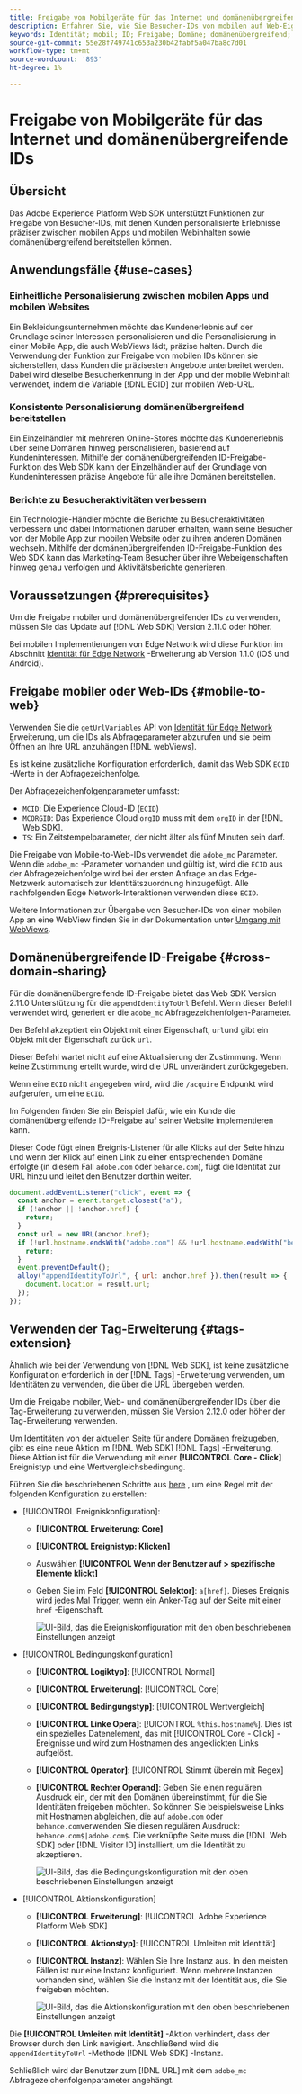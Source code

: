 ```yaml
---
title: Freigabe von Mobilgeräte für das Internet und domänenübergreifende IDs
description: Erfahren Sie, wie Sie Besucher-IDs von mobilen auf Web-Eigenschaften und domänenübergreifend beibehalten können.
keywords: Identität; mobil; ID; Freigabe; Domäne; domänenübergreifend; SDK; Plattform;
source-git-commit: 55e28f749741c653a230b42fabf5a047ba8c7d01
workflow-type: tm+mt
source-wordcount: '893'
ht-degree: 1%

---
```



# Freigabe von Mobilgeräte für das Internet und domänenübergreifende IDs

## Übersicht

Das Adobe Experience Platform Web SDK unterstützt Funktionen zur Freigabe von Besucher-IDs, mit denen Kunden personalisierte Erlebnisse präziser zwischen mobilen Apps und mobilen Webinhalten sowie domänenübergreifend bereitstellen können.

## Anwendungsfälle {#use-cases}

### Einheitliche Personalisierung zwischen mobilen Apps und mobilen Websites

Ein Bekleidungsunternehmen möchte das Kundenerlebnis auf der Grundlage seiner Interessen personalisieren und die Personalisierung in einer Mobile App, die auch WebViews lädt, präzise halten. Durch die Verwendung der Funktion zur Freigabe von mobilen IDs können sie sicherstellen, dass Kunden die präzisesten Angebote unterbreitet werden. Dabei wird dieselbe Besucherkennung in der App und der mobile Webinhalt verwendet, indem die Variable [!DNL ECID] zur mobilen Web-URL.

### Konsistente Personalisierung domänenübergreifend bereitstellen

Ein Einzelhändler mit mehreren Online-Stores möchte das Kundenerlebnis über seine Domänen hinweg personalisieren, basierend auf Kundeninteressen. Mithilfe der domänenübergreifenden ID-Freigabe-Funktion des Web SDK kann der Einzelhändler auf der Grundlage von Kundeninteressen präzise Angebote für alle ihre Domänen bereitstellen.

### Berichte zu Besucheraktivitäten verbessern

Ein Technologie-Händler möchte die Berichte zu Besucheraktivitäten verbessern und dabei Informationen darüber erhalten, wann seine Besucher von der Mobile App zur mobilen Website oder zu ihren anderen Domänen wechseln. Mithilfe der domänenübergreifenden ID-Freigabe-Funktion des Web SDK kann das Marketing-Team Besucher über ihre Webeigenschaften hinweg genau verfolgen und Aktivitätsberichte generieren.

## Voraussetzungen {#prerequisites}

Um die Freigabe mobiler und domänenübergreifender IDs zu verwenden, müssen Sie das Update auf [!DNL Web SDK] Version 2.11.0 oder höher.

Bei mobilen Implementierungen von Edge Network wird diese Funktion im Abschnitt [Identität für Edge Network](https://aep-sdks.gitbook.io/docs/foundation-extensions/identity-for-edge-network) -Erweiterung ab Version 1.1.0 (iOS und Android).

## Freigabe mobiler oder Web-IDs {#mobile-to-web}

Verwenden Sie die `getUrlVariables` API von [Identität für Edge Network](https://aep-sdks.gitbook.io/docs/foundation-extensions/identity-for-edge-network/api-reference#geturlvariables) Erweiterung, um die IDs als Abfrageparameter abzurufen und sie beim Öffnen an Ihre URL anzuhängen [!DNL webViews].

Es ist keine zusätzliche Konfiguration erforderlich, damit das Web SDK `ECID` -Werte in der Abfragezeichenfolge.

Der Abfragezeichenfolgenparameter umfasst:

* `MCID`: Die Experience Cloud-ID (`ECID`)
* `MCORGID`: Das Experience Cloud `orgID` muss mit dem `orgID` in der [!DNL Web SDK].
* `TS`: Ein Zeitstempelparameter, der nicht älter als fünf Minuten sein darf.


Die Freigabe von Mobile-to-Web-IDs verwendet die `adobe_mc` Parameter. Wenn die `adobe_mc` -Parameter vorhanden und gültig ist, wird die `ECID` aus der Abfragezeichenfolge wird bei der ersten Anfrage an das Edge-Netzwerk automatisch zur Identitätszuordnung hinzugefügt. Alle nachfolgenden Edge Network-Interaktionen verwenden diese `ECID`.

Weitere Informationen zur Übergabe von Besucher-IDs von einer mobilen App an eine WebView finden Sie in der Dokumentation unter [Umgang mit WebViews](https://experienceleague.adobe.com/docs/platform-learn/implement-mobile-sdk/app-implementation/web-views.html#implementation).

## Domänenübergreifende ID-Freigabe {#cross-domain-sharing}

Für die domänenübergreifende ID-Freigabe bietet das Web SDK Version 2.11.0 Unterstützung für die `appendIdentityToUrl` Befehl. Wenn dieser Befehl verwendet wird, generiert er die `adobe_mc` Abfragezeichenfolgen-Parameter.

Der Befehl akzeptiert ein Objekt mit einer Eigenschaft, `url`und gibt ein Objekt mit der Eigenschaft zurück `url`.

Dieser Befehl wartet nicht auf eine Aktualisierung der Zustimmung. Wenn keine Zustimmung erteilt wurde, wird die URL unverändert zurückgegeben.

Wenn eine `ECID` nicht angegeben wird, wird die `/acquire` Endpunkt wird aufgerufen, um eine `ECID`.

Im Folgenden finden Sie ein Beispiel dafür, wie ein Kunde die domänenübergreifende ID-Freigabe auf seiner Website implementieren kann.

Dieser Code fügt einen Ereignis-Listener für alle Klicks auf der Seite hinzu und wenn der Klick auf einen Link zu einer entsprechenden Domäne erfolgte (in diesem Fall `adobe.com` oder `behance.com`), fügt die Identität zur URL hinzu und leitet den Benutzer dorthin weiter.

```js
document.addEventListener("click", event => {
  const anchor = event.target.closest("a");
  if (!anchor || !anchor.href) {
    return;
  }
  const url = new URL(anchor.href);
  if (!url.hostname.endsWith("adobe.com") && !url.hostname.endsWith("behance.com")) {
    return;
  }
  event.preventDefault();
  alloy("appendIdentityToUrl", { url: anchor.href }).then(result => {
    document.location = result.url;
  });
});
```

## Verwenden der Tag-Erweiterung {#tags-extension}

Ähnlich wie bei der Verwendung von [!DNL Web SDK], ist keine zusätzliche Konfiguration erforderlich in der [!DNL Tags] -Erweiterung verwenden, um Identitäten zu verwenden, die über die URL übergeben werden.

Um die Freigabe mobiler, Web- und domänenübergreifender IDs über die Tag-Erweiterung zu verwenden, müssen Sie Version 2.12.0 oder höher der Tag-Erweiterung verwenden.

Um Identitäten von der aktuellen Seite für andere Domänen freizugeben, gibt es eine neue Aktion im [!DNL Web SDK] [!DNL Tags] -Erweiterung. Diese Aktion ist für die Verwendung mit einer **[!UICONTROL Core - Click]** Ereignistyp und eine Wertvergleichsbedingung.

Führen Sie die beschriebenen Schritte aus [here](../../tags/ui/managing-resources/rules.md) , um eine Regel mit der folgenden Konfiguration zu erstellen:

* [!UICONTROL Ereigniskonfiguration]:
   * **[!UICONTROL Erweiterung: Core]**
   * **[!UICONTROL Ereignistyp: Klicken]**
   * Auswählen **[!UICONTROL Wenn der Benutzer auf > spezifische Elemente klickt]**
   * Geben Sie im Feld **[!UICONTROL Selektor]**: `a[href]`. Dieses Ereignis wird jedes Mal Trigger, wenn ein Anker-Tag auf der Seite mit einer `href` -Eigenschaft.

      ![UI-Bild, das die Ereigniskonfiguration mit den oben beschriebenen Einstellungen anzeigt](assets/id-sharing-event-configuration.png)

* [!UICONTROL Bedingungskonfiguration]
   * **[!UICONTROL Logiktyp]**: [!UICONTROL Normal]
   * **[!UICONTROL Erweiterung]**: [!UICONTROL Core]
   * **[!UICONTROL Bedingungstyp]**: [!UICONTROL Wertvergleich]
   * **[!UICONTROL Linke Opera]**: [!UICONTROL `%this.hostname%`]. Dies ist ein spezielles Datenelement, das mit [!UICONTROL Core - Click] -Ereignisse und wird zum Hostnamen des angeklickten Links aufgelöst.
   * **[!UICONTROL Operator]**: [!UICONTROL Stimmt überein mit Regex]
   * **[!UICONTROL Rechter Operand]**: Geben Sie einen regulären Ausdruck ein, der mit den Domänen übereinstimmt, für die Sie Identitäten freigeben möchten. So können Sie beispielsweise Links mit Hostnamen abgleichen, die auf `adobe.com` oder `behance.com`verwenden Sie diesen regulären Ausdruck: `behance.com$|adobe.com$`. Die verknüpfte Seite muss die [!DNL Web SDK] oder [!DNL Visitor ID] installiert, um die Identität zu akzeptieren.

      ![UI-Bild, das die Bedingungskonfiguration mit den oben beschriebenen Einstellungen anzeigt](assets/id-sharing-condition-configuration.png)

* [!UICONTROL Aktionskonfiguration]
   * **[!UICONTROL Erweiterung]**: [!UICONTROL Adobe Experience Platform Web SDK]
   * **[!UICONTROL Aktionstyp]**: [!UICONTROL Umleiten mit Identität]
   * **[!UICONTROL Instanz]**: Wählen Sie Ihre Instanz aus. In den meisten Fällen ist nur eine Instanz konfiguriert. Wenn mehrere Instanzen vorhanden sind, wählen Sie die Instanz mit der Identität aus, die Sie freigeben möchten.

      ![UI-Bild, das die Aktionskonfiguration mit den oben beschriebenen Einstellungen anzeigt](assets/id-sharing-action-configuration.png)

Die **[!UICONTROL Umleiten mit Identität]** -Aktion verhindert, dass der Browser durch den Link navigiert. Anschließend wird die `appendIdentityToUrl` -Methode [!DNL Web SDK] -Instanz.

Schließlich wird der Benutzer zum [!DNL URL] mit dem `adobe_mc` Abfragezeichenfolgenparameter angehängt.

